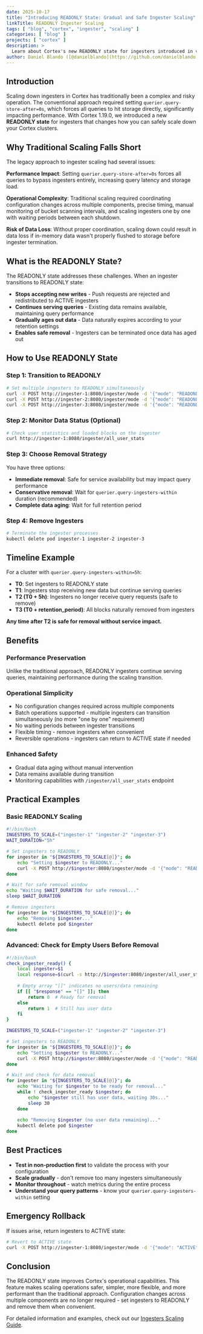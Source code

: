 ```yaml
---
date: 2025-10-17
title: "Introducing READONLY State: Gradual and Safe Ingester Scaling"
linkTitle: READONLY Ingester Scaling
tags: [ "blog", "cortex", "ingester", "scaling" ]
categories: [ "blog" ]
projects: [ "cortex" ]
description: >
  Learn about Cortex's new READONLY state for ingesters introduced in version 1.19.0 that enables gradual, safe scaling down operations without data loss or performance impact.
author: Daniel Blando ([@danielblando](https://github.com/danielblando))
---
```


## Introduction

Scaling down ingesters in Cortex has traditionally been a complex and risky operation. The conventional approach required setting `querier.query-store-after=0s`, which forces all queries to hit storage directly, significantly impacting performance. With Cortex 1.19.0, we introduced a new **READONLY state** for ingesters that changes how you can safely scale down your Cortex clusters.

## Why Traditional Scaling Falls Short

The legacy approach to ingester scaling had several issues:

**Performance Impact**: Setting `querier.query-store-after=0s` forces all queries to bypass ingesters entirely, increasing query latency and storage load.

**Operational Complexity**: Traditional scaling required coordinating configuration changes across multiple components, precise timing, manual monitoring of bucket scanning intervals, and scaling ingesters one by one with waiting periods between each shutdown.

**Risk of Data Loss**: Without proper coordination, scaling down could result in data loss if in-memory data wasn't properly flushed to storage before ingester termination.

## What is the READONLY State?

The READONLY state addresses these challenges. When an ingester transitions to READONLY state:

- **Stops accepting new writes** - Push requests are rejected and redistributed to ACTIVE ingesters
- **Continues serving queries** - Existing data remains available, maintaining query performance  
- **Gradually ages out data** - Data naturally expires according to your retention settings
- **Enables safe removal** - Ingesters can be terminated once data has aged out

## How to Use READONLY State

### Step 1: Transition to READONLY

```bash
# Set multiple ingesters to READONLY simultaneously
curl -X POST http://ingester-1:8080/ingester/mode -d '{"mode": "READONLY"}'
curl -X POST http://ingester-2:8080/ingester/mode -d '{"mode": "READONLY"}'
curl -X POST http://ingester-3:8080/ingester/mode -d '{"mode": "READONLY"}'
```

### Step 2: Monitor Data Status (Optional)

```bash
# Check user statistics and loaded blocks on the ingester
curl http://ingester-1:8080/ingester/all_user_stats
```

### Step 3: Choose Removal Strategy

You have three options:

- **Immediate removal**: Safe for service availability but may impact query performance
- **Conservative removal**: Wait for `querier.query-ingesters-within` duration (recommended)
- **Complete data aging**: Wait for full retention period

### Step 4: Remove Ingesters

```bash
# Terminate the ingester processes
kubectl delete pod ingester-1 ingester-2 ingester-3
```

## Timeline Example

For a cluster with `querier.query-ingesters-within=5h`:

- **T0**: Set ingesters to READONLY state
- **T1**: Ingesters stop receiving new data but continue serving queries
- **T2 (T0 + 5h)**: Ingesters no longer receive query requests (safe to remove)
- **T3 (T0 + retention_period)**: All blocks naturally removed from ingesters

**Any time after T2 is safe for removal without service impact.**

## Benefits

### Performance Preservation
Unlike the traditional approach, READONLY ingesters continue serving queries, maintaining performance during the scaling transition.

### Operational Simplicity
- No configuration changes required across multiple components
- Batch operations supported - multiple ingesters can transition simultaneously (no more "one by one" requirement)
- No waiting periods between ingester transitions
- Flexible timing - remove ingesters when convenient
- Reversible operations - ingesters can return to ACTIVE state if needed

### Enhanced Safety
- Gradual data aging without manual intervention
- Data remains available during transition
- Monitoring capabilities with `/ingester/all_user_stats` endpoint

## Practical Examples

### Basic READONLY Scaling

```bash
#!/bin/bash
INGESTERS_TO_SCALE=("ingester-1" "ingester-2" "ingester-3")
WAIT_DURATION="5h"

# Set ingesters to READONLY
for ingester in "${INGESTERS_TO_SCALE[@]}"; do
    echo "Setting $ingester to READONLY..."
    curl -X POST http://$ingester:8080/ingester/mode -d '{"mode": "READONLY"}'
done

# Wait for safe removal window
echo "Waiting $WAIT_DURATION for safe removal..."
sleep $WAIT_DURATION

# Remove ingesters
for ingester in "${INGESTERS_TO_SCALE[@]}"; do
    echo "Removing $ingester..."
    kubectl delete pod $ingester
done
```

### Advanced: Check for Empty Users Before Removal

```bash
#!/bin/bash
check_ingester_ready() {
    local ingester=$1
    local response=$(curl -s http://$ingester:8080/ingester/all_user_stats)
    
    # Empty array "[]" indicates no users/data remaining
    if [[ "$response" == "[]" ]]; then
        return 0  # Ready for removal
    else
        return 1  # Still has user data
    fi
}

INGESTERS_TO_SCALE=("ingester-1" "ingester-2" "ingester-3")

# Set ingesters to READONLY
for ingester in "${INGESTERS_TO_SCALE[@]}"; do
    echo "Setting $ingester to READONLY..."
    curl -X POST http://$ingester:8080/ingester/mode -d '{"mode": "READONLY"}'
done

# Wait and check for data removal
for ingester in "${INGESTERS_TO_SCALE[@]}"; do
    echo "Waiting for $ingester to be ready for removal..."
    while ! check_ingester_ready $ingester; do
        echo "$ingester still has user data, waiting 30s..."
        sleep 30
    done
    
    echo "Removing $ingester (no user data remaining)..."
    kubectl delete pod $ingester
done
```

## Best Practices

- **Test in non-production first** to validate the process with your configuration
- **Scale gradually** - don't remove too many ingesters simultaneously
- **Monitor throughout** - watch metrics during the entire process
- **Understand your query patterns** - know your `querier.query-ingesters-within` setting

## Emergency Rollback

If issues arise, return ingesters to ACTIVE state:

```bash
# Revert to ACTIVE state
curl -X POST http://ingester-1:8080/ingester/mode -d '{"mode": "ACTIVE"}'
```

## Conclusion

The READONLY state improves Cortex's operational capabilities. This feature makes scaling operations safer, simpler, more flexible, and more performant than the traditional approach. Configuration changes across multiple components are no longer required - set ingesters to READONLY and remove them when convenient.

For detailed information and examples, check out our [Ingesters Scaling Guide](../../docs/guides/ingesters-scaling-up-and-down/).
